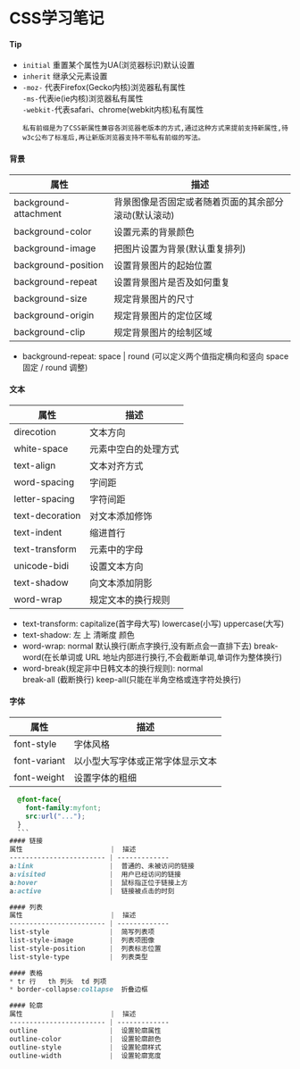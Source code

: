 # CSS学习笔记
#### Tip
* `initial` 重置某个属性为UA(浏览器标识)默认设置
* `inherit` 继承父元素设置
* `-moz-` 代表Firefox(Gecko内核)浏览器私有属性      
  `-ms-`代表ie(ie内核)浏览器私有属性    
  `-webkit-`代表safari、chrome(webkit内核)私有属性   
  ```
  私有前缀是为了CSS新属性兼容各浏览器老版本的方式,通过这种方式来提前支持新属性,待w3c公布了标准后,再让新版浏览器支持不带私有前缀的写法。
  ```


#### 背景
 属性                    |  描述
------------------------ | -------------
background-attachment    |  背景图像是否固定或者随着页面的其余部分滚动(默认滚动)
background-color         |  设置元素的背景颜色
background-image         |  把图片设置为背景(默认重复排列)
background-position      |  设置背景图片的起始位置
background-repeat        |  设置背景图片是否及如何重复
background-size          |  规定背景图片的尺寸
background-origin        |  规定背景图片的定位区域
background-clip          |  规定背景图片的绘制区域

* background-repeat: space | round (可以定义两个值指定横向和竖向 space 固定 / round 调整)

#### 文本
属性                     |  描述
------------------------ | -------------
direcotion               |  文本方向
white-space              |  元素中空白的处理方式
text-align               |  文本对齐方式
word-spacing             |  字间距
letter-spacing           |  字符间距
text-decoration          |  对文本添加修饰
text-indent              |  缩进首行
text-transform           |  元素中的字母
unicode-bidi             |  设置文本方向
text-shadow              |  向文本添加阴影
word-wrap                |  规定文本的换行规则

* text-transform: capitalize(首字母大写) lowercase(小写) uppercase(大写)
* text-shadow: 左 上 清晰度 颜色
* word-wrap: normal  默认换行(断点字换行,没有断点会一直排下去)    break-word(在长单词或 URL 地址内部进行换行,不会截断单词,单词作为整体换行)
* word-break(规定非中日韩文本的换行规则): normal     
  break-all (截断换行)   keep-all(只能在半角空格或连字符处换行)

#### 字体
  属性                      |  描述
  ------------------------ | -------------
  font-style               |  字体风格
  font-variant             |  以小型大写字体或正常字体显示文本
  font-weight              |  设置字体的粗细

  ```CSS
    @font-face{
      font-family:myfont;
      src:url("...");
    }
    ```
#### 链接
  属性                      |  描述
  ------------------------ | -------------
  a:link                   |  普通的、未被访问的链接
  a:visited                |  用户已经访问的链接
  a:hover                  |  鼠标指正位于链接上方
  a:active                 |  链接被点击的时刻           

#### 列表
  属性                      |  描述
  ------------------------ | -------------
  list-style               |  简写列表项
  list-style-image         |  列表项图像
  list-style-position      |  列表标志位置
  list-style-type          |  列表类型  

#### 表格
  * tr 行   th 列头  td 列项
  * border-collapse:collapse  折叠边框

#### 轮廓
  属性                      |  描述
  ------------------------ | -------------
  outline                  |  设置轮廓属性
  outline-color            |  设置轮廓颜色
  outline-style            |  设置轮廓样式
  outline-width            |  设置轮廓宽度    
